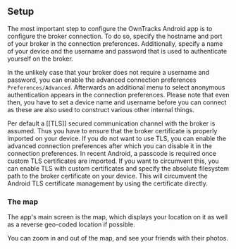 ## Setup

The most important step to configure the OwnTracks Android app is to configure the broker connection. To do so, specify the hostname and port of your broker in the connection preferences. Additionally, specify a name of your device and the username and password that is used to authenticate yourself on the broker.

In the unlikely case that your broker does not require a username and password, you can enable the advanced connection preferences `Preferences/Advanced`. Afterwards an additional menu to select anonymous authentication appears in the connection preferences. Please note that even then, you have to set a device name and username before you can connect as these are also used to construct various other internal things. 

Per default a [[TLS]] secured communication channel with the broker is assumed. Thus you have to ensure that the broker certificate is properly imported on your device. If you do not want to use TLS, you can enable the advanced connection preferences after which you can disable it in the connection preferences. 
In recent Android, a passcode is required once custom TLS certificates are imported. If you want to circumvent this, you can enable TLS with custom certificates and specify the absolute filesystem path to the broker certificate on your device. This will circumvent the Android TLS certificate management by using the certificate directly. 



### The map

The app's main screen is the map, which displays your location on it as well as
a reverse geo-coded location if possible.

You can zoom in and out of the map, and see your friends with their photos.




